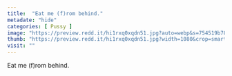 ```yaml
---
title:  "Eat me (f)rom behind."
metadate: "hide"
categories: [ Pussy ]
image: "https://preview.redd.it/hi1rxq0xqdn51.jpg?auto=webp&s=754519b78001aa9643775e3c95cfb751b54fedaa"
thumb: "https://preview.redd.it/hi1rxq0xqdn51.jpg?width=1080&crop=smart&auto=webp&s=ac85739c2c4ef3dac114003cc3728141c613f363"
visit: ""
---
```

Eat me (f)rom behind.
